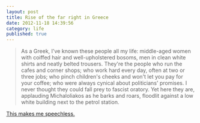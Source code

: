 ```yaml
---
layout: post
title: Rise of the far right in Greece
date: 2012-11-18 14:39:56
category: life
published: true
---
```


> As a Greek, I've known these people all my life: middle-aged women with coiffed hair and well-upholstered bosoms, men in clean white shirts and neatly belted trousers. They're the people who run the cafes and corner shops; who work hard every day, often at two or three jobs; who pinch children's cheeks and won't let you pay for your coffee; who were always cynical about politicians' promises. I never thought they could fall prey to fascist oratory. Yet here they are, applauding Michaloliakos as he barks and roars, floodlit against a low white building next to the petrol station.

[This makes me speechless.](http://www.guardian.co.uk/world/2012/oct/26/golden-dawn-greece-far-right?CMP=twt_gu)